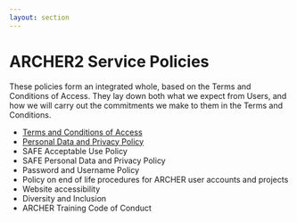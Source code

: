```yaml
---
layout: section
---
```


# ARCHER2 Service Policies 

These policies form an integrated whole, based on the Terms and Conditions of Access. They lay down both what we expect from Users, and how we will carry out the  commitments we make to them in the Terms and Conditions.


* [Terms and Conditions of Access](tandc.html)
* [Personal Data and Privacy Policy](privacy.html)
* SAFE Acceptable Use Policy
* SAFE Personal Data and Privacy Policy
* Password and Username Policy
* Policy on end of life procedures for ARCHER user accounts and projects
* Website accessibility
* Diversity and Inclusion
* ARCHER Training Code of Conduct
